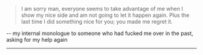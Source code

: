> I am sorry man, everyone seems to take advantage of me when I show my nice side and am not going to let it happen again. Plus the last time I did something nice for you; you made me regret it.

-- my internal monologue to someone who had fucked me over in the past, asking for my help again

-----
